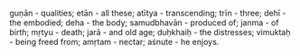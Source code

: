 guṇān - qualities; etān - all these; atītya - transcending; trīn - three; dehī - the embodied; deha - the body; samudbhavān - produced of; janma - of birth; mṛtyu - death; jarā - and old age; duḥkhaiḥ - the distresses; vimuktaḥ - being freed from; amṛtam - nectar; aśnute - he enjoys.